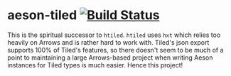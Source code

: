 # aeson-tiled [![Build Status](https://travis-ci.org/schell/aeson-tiled.svg?branch=master)](https://travis-ci.org/schell/aeson-tiled)  
This is the spiritual successor to `htiled`. `htiled` uses `hxt` which relies
too heavily on Arrows and is rather hard to work with. Tiled's json export
supports 100% of Tiled's features, so there doesn't seem to be much of a
point to maintaining a large Arrows-based project when writing Aeson instances
for Tiled types is much easier. Hence this project!
